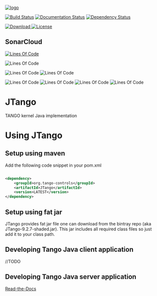 [![logo](http://www.tango-controls.org/static/tango/img/logo_tangocontrols.png)](http://www.tango-controls.org)



[![Build Status](https://travis-ci.org/tango-controls/JTango.svg?branch=fix-admin-server-test)](https://travis-ci.org/tango-controls/JTango)
[![Documentation Status](https://readthedocs.org/projects/jtango/badge/?version=latest)](http://jtango.readthedocs.io/en/latest/?badge=latest)
[![Dependency Status](https://www.versioneye.com/user/projects/592bf58aa8a056006137f4ba/badge.svg?style=flat-square)](https://www.versioneye.com/user/projects/592bf58aa8a056006137f4ba)

[![Download](https://api.bintray.com/packages/tango-controls/maven/JTango/images/download.svg) ](https://bintray.com/tango-controls/maven/JTango/_latestVersion)
[![License](https://img.shields.io/badge/license-LGPL--3.0-blue.svg)](https://github.com/tango-controls/JTango/blob/master/LICENSE)

## SonarCloud

[![Lines Of Code](https://sonarcloud.io/api/badges/gate?key=org.tango-controls:JTango-root)](https://sonarcloud.io/dashboard?id=org.tango-controls%3AJTango-root)

![Lines Of Code](https://sonarcloud.io/api/badges/measure?key=org.tango-controls:JTango-root&metric=ncloc)

![Lines Of Code](https://sonarcloud.io/api/badges/measure?key=org.tango-controls:JTango-root&metric=coverage)
![Lines Of Code](https://sonarcloud.io/api/badges/measure?key=org.tango-controls:JTango-root&metric=sqale_debt_ratio)

![Lines Of Code](https://sonarcloud.io/api/badges/measure?key=org.tango-controls:JTango-root&metric=bugs)
![Lines Of Code](https://sonarcloud.io/api/badges/measure?key=org.tango-controls:JTango-root&metric=vulnerabilities)
![Lines Of Code](https://sonarcloud.io/api/badges/measure?key=org.tango-controls:JTango-root&metric=code_smells)
![Lines Of Code](https://sonarcloud.io/api/badges/measure?key=org.tango-controls:JTango-root&metric=duplicated_lines_density)

# JTango

TANGO kernel Java implementation

# Using JTango

## Setup using maven

Add the following code snippet in your pom.xml


```xml

<dependency>
    <groupId>org.tango-controls</groupId>
    <artifactId>JTango</artifactId>
    <version>LATEST</version>
</dependency>

```

## Setup using fat jar

JTango provides fat jar file one can download from the bintray repo (aka JTango-9.2.7-shaded.jar). This jar includes all required class files so just add it to your class path.

## Developing Tango Java client application

//TODO

## Developing Tango Java server application

[Read-the-Docs](http://tango-controls.readthedocs.io/en/latest/java-server-guide/index.html)
